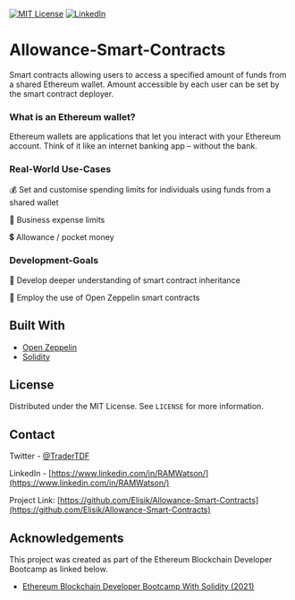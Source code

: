

[![MIT License][license-shield]][license-url]
[![LinkedIn][linkedin-shield]][linkedin-url]



# Allowance-Smart-Contracts

Smart contracts allowing users to access a specified amount of funds from a shared Ethereum wallet. Amount accessible by each user can be set by the smart contract deployer.

### What is an Ethereum wallet?
Ethereum wallets are applications that let you interact with your Ethereum account. 
Think of it like an internet banking app – without the bank.



### Real-World Use-Cases


💰 Set and customise spending limits for individuals using funds from a shared wallet

🏦 Business expense limits

💲 Allowance / pocket money




### Development-Goals


🧰 Develop deeper understanding of smart contract inheritance

🤖 Employ the use of Open Zeppelin smart contracts






## Built With


* [Open Zeppelin](https://openzeppelin.com/)
* [Solidity](https://docs.soliditylang.org/en/v0.8.6/)


  

<!-- LICENSE -->
## License

Distributed under the MIT License. See `LICENSE` for more information.



<!-- CONTACT -->
## Contact

Twitter - [@TraderTDF](https://twitter.com/TraderTDF)

LinkedIn - [https://www.linkedin.com/in/RAMWatson/](https://www.linkedin.com/in/RAMWatson/)

Project Link: [https://github.com/Elisik/Allowance-Smart-Contracts](https://github.com/Elisik/Allowance-Smart-Contracts)



<!-- ACKNOWLEDGEMENTS -->
## Acknowledgements
This project was created as part of the Ethereum Blockchain Developer Bootcamp as linked below.
* [Ethereum Blockchain Developer Bootcamp With Solidity (2021)](https://www.udemy.com/course/blockchain-developer/)




<!-- MARKDOWN LINKS & IMAGES -->
<!-- https://www.markdownguide.org/basic-syntax/#reference-style-links -->
[license-shield]: https://img.shields.io/github/license/othneildrew/Best-README-Template.svg?style=for-the-badge
[license-url]: https://github.com/othneildrew/Best-README-Template/blob/master/LICENSE.txt
[linkedin-shield]: https://img.shields.io/badge/-LinkedIn-black.svg?style=for-the-badge&logo=linkedin&colorB=555
[linkedin-url]: https://www.linkedin.com/in/RAMWatson/
